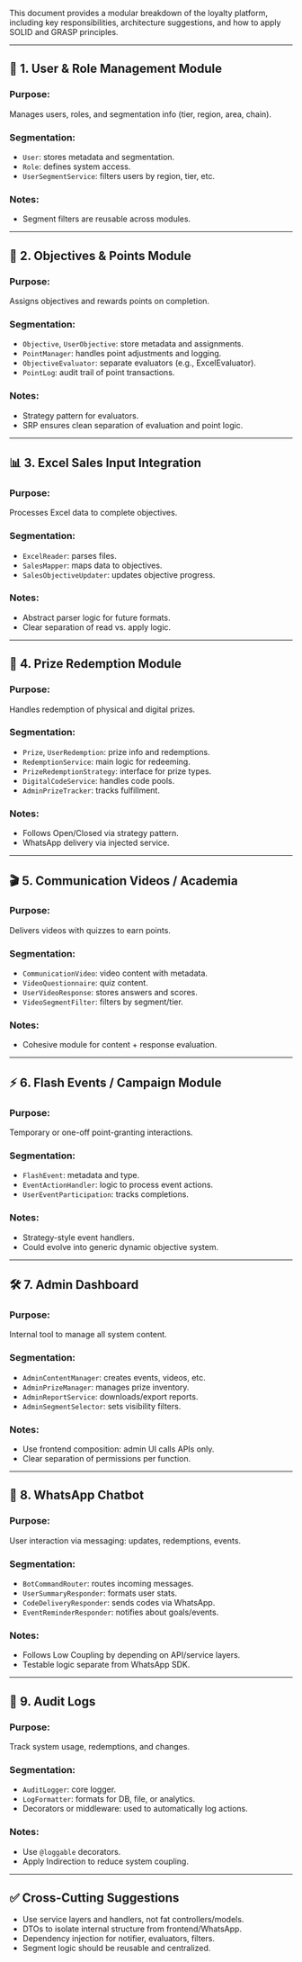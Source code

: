 This document provides a modular breakdown of the loyalty platform, including key responsibilities, architecture suggestions, and how to apply SOLID and GRASP principles.

---
## 👤 1. User & Role Management Module

### Purpose:
Manages users, roles, and segmentation info (tier, region, area, chain).
### Segmentation:
- `User`: stores metadata and segmentation.
- `Role`: defines system access.
- `UserSegmentService`: filters users by region, tier, etc.
### Notes:
- Segment filters are reusable across modules.
---
## 🎯 2. Objectives & Points Module
### Purpose:
Assigns objectives and rewards points on completion.
### Segmentation:
- `Objective`, `UserObjective`: store metadata and assignments.
- `PointManager`: handles point adjustments and logging.
- `ObjectiveEvaluator`: separate evaluators (e.g., ExcelEvaluator).
- `PointLog`: audit trail of point transactions.
### Notes:
- Strategy pattern for evaluators.
- SRP ensures clean separation of evaluation and point logic.
---
## 📊 3. Excel Sales Input Integration
### Purpose:
Processes Excel data to complete objectives.
### Segmentation:
- `ExcelReader`: parses files.
- `SalesMapper`: maps data to objectives.
- `SalesObjectiveUpdater`: updates objective progress.
### Notes:
- Abstract parser logic for future formats.
- Clear separation of read vs. apply logic.
---
## 🎁 4. Prize Redemption Module
### Purpose:
Handles redemption of physical and digital prizes.
### Segmentation:
- `Prize`, `UserRedemption`: prize info and redemptions.
- `RedemptionService`: main logic for redeeming.
- `PrizeRedemptionStrategy`: interface for prize types.
- `DigitalCodeService`: handles code pools.
- `AdminPrizeTracker`: tracks fulfillment.
### Notes:
- Follows Open/Closed via strategy pattern.
- WhatsApp delivery via injected service.
---
## 🎬 5. Communication Videos / Academia
### Purpose:
Delivers videos with quizzes to earn points.
### Segmentation:
- `CommunicationVideo`: video content with metadata.
- `VideoQuestionnaire`: quiz content.
- `UserVideoResponse`: stores answers and scores.
- `VideoSegmentFilter`: filters by segment/tier.
### Notes:
- Cohesive module for content + response evaluation.
---
## ⚡ 6. Flash Events / Campaign Module
### Purpose:
Temporary or one-off point-granting interactions.
### Segmentation:
- `FlashEvent`: metadata and type.
- `EventActionHandler`: logic to process event actions.
- `UserEventParticipation`: tracks completions.
### Notes:
- Strategy-style event handlers.
- Could evolve into generic dynamic objective system.
---
## 🛠️ 7. Admin Dashboard
### Purpose:
Internal tool to manage all system content.
### Segmentation:
- `AdminContentManager`: creates events, videos, etc.
- `AdminPrizeManager`: manages prize inventory.
- `AdminReportService`: downloads/export reports.
- `AdminSegmentSelector`: sets visibility filters.
### Notes:
- Use frontend composition: admin UI calls APIs only.
- Clear separation of permissions per function.
---
## 💬 8. WhatsApp Chatbot
### Purpose:
User interaction via messaging: updates, redemptions, events.
### Segmentation:
- `BotCommandRouter`: routes incoming messages.
- `UserSummaryResponder`: formats user stats.
- `CodeDeliveryResponder`: sends codes via WhatsApp.
- `EventReminderResponder`: notifies about goals/events.
### Notes:
- Follows Low Coupling by depending on API/service layers.
- Testable logic separate from WhatsApp SDK.
---
## 🔐 9. Audit Logs
### Purpose:
Track system usage, redemptions, and changes.
### Segmentation:
- `AuditLogger`: core logger.
- `LogFormatter`: formats for DB, file, or analytics.
- Decorators or middleware: used to automatically log actions.
### Notes:
- Use `@loggable` decorators.
- Apply Indirection to reduce system coupling.
---
## ✅ Cross-Cutting Suggestions
- Use service layers and handlers, not fat controllers/models.
- DTOs to isolate internal structure from frontend/WhatsApp.
- Dependency injection for notifier, evaluators, filters.
- Segment logic should be reusable and centralized.
